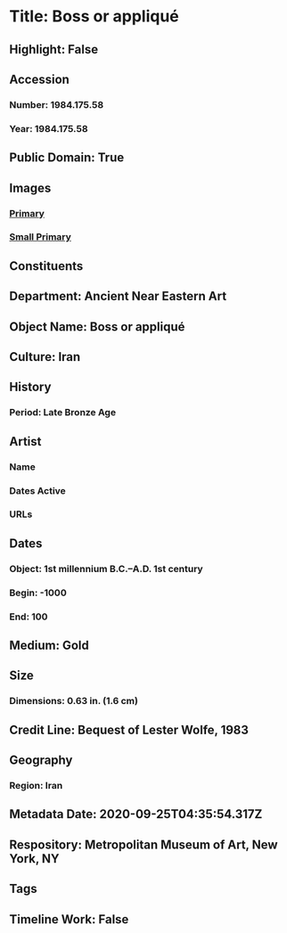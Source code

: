 # Title: Boss or appliqué
## Highlight: False
## Accession
### Number: 1984.175.58
### Year: 1984.175.58
## Public Domain: True
## Images
### [Primary](https://images.metmuseum.org/CRDImages/an/original/ME1984_175_58.jpg)
### [Small Primary](https://images.metmuseum.org/CRDImages/an/web-large/ME1984_175_58.jpg)
## Constituents
## Department: Ancient Near Eastern Art
## Object Name: Boss or appliqué
## Culture: Iran
## History
### Period: Late Bronze Age
## Artist
### Name
### Dates Active
### URLs
## Dates
### Object: 1st millennium B.C.–A.D. 1st century
### Begin: -1000
### End: 100
## Medium: Gold
## Size
### Dimensions: 0.63 in. (1.6 cm)
## Credit Line: Bequest of Lester Wolfe, 1983
## Geography
### Region: Iran
## Metadata Date: 2020-09-25T04:35:54.317Z
## Respository: Metropolitan Museum of Art, New York, NY
## Tags
## Timeline Work: False